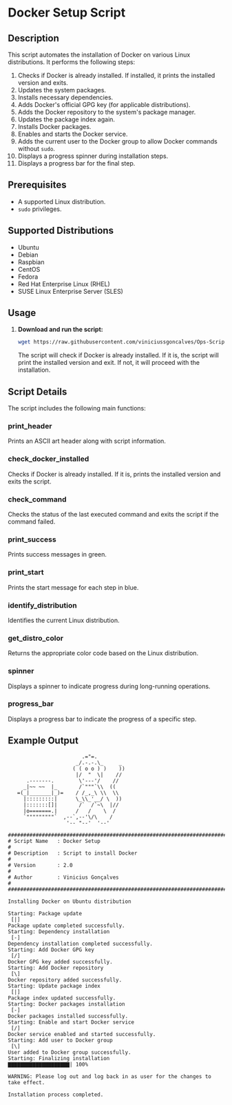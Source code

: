 # Docker Setup Script

## Description

This script automates the installation of Docker on various Linux distributions. It performs the following steps:

1. Checks if Docker is already installed. If installed, it prints the installed version and exits.
2. Updates the system packages.
3. Installs necessary dependencies.
4. Adds Docker's official GPG key (for applicable distributions).
5. Adds the Docker repository to the system's package manager.
6. Updates the package index again.
7. Installs Docker packages.
8. Enables and starts the Docker service.
9. Adds the current user to the Docker group to allow Docker commands without `sudo`.
10. Displays a progress spinner during installation steps.
11. Displays a progress bar for the final step.

## Prerequisites

- A supported Linux distribution.
- `sudo` privileges.

## Supported Distributions

- Ubuntu
- Debian
- Raspbian
- CentOS
- Fedora
- Red Hat Enterprise Linux (RHEL)
- SUSE Linux Enterprise Server (SLES)

## Usage

1. **Download and run the script:**

   ```sh
   wget https://raw.githubusercontent.com/viniciussgoncalves/Ops-Script_Install_Docker/main/docker_setup.sh && bash docker_setup.sh
   ```

   The script will check if Docker is already installed. If it is, the script will print the installed version and exit. If not, it will proceed with the installation.

## Script Details

The script includes the following main functions:

### print_header

Prints an ASCII art header along with script information.

### check_docker_installed

Checks if Docker is already installed. If it is, prints the installed version and exits the script.

### check_command

Checks the status of the last executed command and exits the script if the command failed.

### print_success

Prints success messages in green.

### print_start

Prints the start message for each step in blue.

### identify_distribution

Identifies the current Linux distribution.

### get_distro_color

Returns the appropriate color code based on the Linux distribution.

### spinner

Displays a spinner to indicate progress during long-running operations.

### progress_bar

Displays a progress bar to indicate the progress of a specific step.

## Example Output

```plaintext
                        .="=.
                      _/.-.-.\_     _
                     ( ( o o ) )    ))
                      |/  "  \|    //
      .-------.        \'---'/    //
     _|~~ ~~  |_       /`"""`\\  ((
   =(_|_______|_)=    / /_,_\ \\  \\
     |:::::::::|      \_\\_'__/ \  ))
     |:::::::[]|       /`  /`~\  |//
     |o=======.|      /   /    \  /
     `"""""""""`  ,--`,--'\/\    /
                   '-- "--'  '--'

################################################################################
# Script Name   : Docker Setup                                                 #
# Description   : Script to install Docker                                     #
# Version       : 2.0                                                          #
# Author        : Vinicius Gonçalves                                           #
################################################################################

Installing Docker on Ubuntu distribution

Starting: Package update
 [|]
Package update completed successfully.
Starting: Dependency installation
 [-]
Dependency installation completed successfully.
Starting: Add Docker GPG key
 [/]
Docker GPG key added successfully.
Starting: Add Docker repository
 [\]
Docker repository added successfully.
Starting: Update package index
 [|]
Package index updated successfully.
Starting: Docker packages installation
 [-]
Docker packages installed successfully.
Starting: Enable and start Docker service
 [/]
Docker service enabled and started successfully.
Starting: Add user to Docker group
 [\]
User added to Docker group successfully.
Starting: Finalizing installation
▇▇▇▇▇▇▇▇▇▇▇▇▇▇▇▇▇▇▇▇| 100%

WARNING: Please log out and log back in as user for the changes to take effect.

Installation process completed.
```
